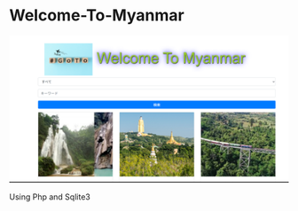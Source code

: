 # Welcome-To-Myanmar
![image](https://github.com/Boelutt/Welcome-To-Myanmar/blob/master/welcomeToMyanmar.png)


Using Php and Sqlite3


